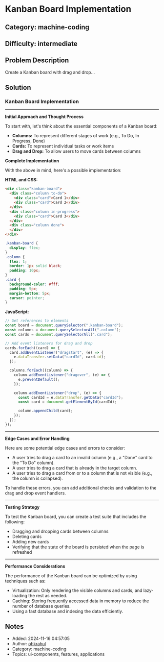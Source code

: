 # Kanban Board Implementation

## Category: machine-coding
## Difficulty: intermediate

## Problem Description
Create a Kanban board with drag and drop...

## Solution
### Kanban Board Implementation

---

**Initial Approach and Thought Process**

To start with, let's think about the essential components of a Kanban board:
* **Columns:** To represent different stages of work (e.g., To Do, In Progress, Done)
* **Cards:** To represent individual tasks or work items
* **Drag and Drop:** To allow users to move cards between columns

**Complete Implementation**

With the above in mind, here's a possible implementation:

**HTML and CSS:**

```html
<div class="kanban-board">
  <div class="column to-do">
    <div class="card">Card 1</div>
    <div class="card">Card 2</div>
  </div>
  <div class="column in-progress">
    <div class="card">Card 3</div>
  </div>
  <div class="column done">
  </div>
</div>
```

```css
.kanban-board {
  display: flex;
}
.column {
  flex: 1;
  border: 1px solid black;
  padding: 10px;
}
.card {
  background-color: #fff;
  padding: 5px;
  margin-bottom: 5px;
  cursor: pointer;
}
```

**JavaScript:**

```js
// Get references to elements
const board = document.querySelector(".kanban-board");
const columns = document.querySelectorAll(".column");
const cards = document.querySelectorAll(".card");

// Add event listeners for drag and drop
cards.forEach((card) => {
  card.addEventListener("dragstart", (e) => {
    e.dataTransfer.setData("cardId", card.id);
  });

  columns.forEach((column) => {
    column.addEventListener("dragover", (e) => {
      e.preventDefault();
    });

    column.addEventListener("drop", (e) => {
      const cardId = e.dataTransfer.getData("cardId");
      const card = document.getElementById(cardId);

      column.appendChild(card);
    });
  });
});
```

---

**Edge Cases and Error Handling**

Here are some potential edge cases and errors to consider:

* A user tries to drag a card to an invalid column (e.g., a "Done" card to the "To Do" column).
* A user tries to drag a card that is already in the target column.
* A user tries to drag a card from or to a column that is not visible (e.g., the column is collapsed).

To handle these errors, you can add additional checks and validation to the drag and drop event handlers.

---

**Testing Strategy**

To test the Kanban board, you can create a test suite that includes the following:

* Dragging and dropping cards between columns
* Deleting cards
* Adding new cards
* Verifying that the state of the board is persisted when the page is refreshed

---

**Performance Considerations**

The performance of the Kanban board can be optimized by using techniques such as:

* Virtualization: Only rendering the visible columns and cards, and lazy-loading the rest as needed.
* Caching: Storing frequently accessed data in memory to reduce the number of database queries.
* Using a fast database and indexing the data efficiently.

## Notes
- Added: 2024-11-16 04:57:05
- Author: [ohkrahul](https://github.com/ohkrahul)
- Category: machine-coding
- Topics: ui-components, features, applications
